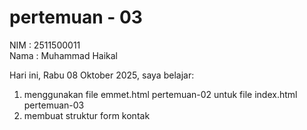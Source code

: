 # pertemuan - 03

NIM : 2511500011<br>
Nama : Muhammad Haikal

Hari ini, Rabu 08  Oktober 2025, saya belajar:
<ol>
    <li>menggunakan file emmet.html pertemuan-02 untuk file index.html pertemuan-03</li>
    <li>membuat struktur form kontak</li>
</ol>